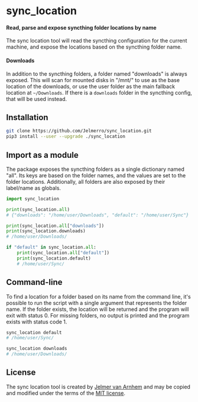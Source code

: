 sync\_location
==============

#### Read, parse and expose syncthing folder locations by name

The sync location tool will read the syncthing configuration for the current machine,
and expose the locations based on the syncthing folder name.

#### Downloads

In addition to the syncthing folders, a folder named "downloads" is always exposed.
This will scan for mounted disks in "/mnt/" to use as the base location of the downloads,
or use the user folder as the main fallback location at `~/Downloads`.
If there is a `downloads` folder in the syncthing config, that will be used instead.

## Installation

```bash
git clone https://github.com/Jelmerro/sync_location.git
pip3 install --user --upgrade ./sync_location
```

## Import as a module

The package exposes the syncthing folders as a single dictionary named "all".
Its keys are based on the folder names, and the values are set to the folder locations.
Additionally, all folders are also exposed by their label/name as globals.

```python
import sync_location

print(sync_location.all)
# {"downloads": "/home/user/Downloads", "default": "/home/user/Sync"}

print(sync_location.all["downloads"])
print(sync_location.downloads)
# /home/user/Downloads/

if "default" in sync_location.all:
    print(sync_location.all["default"])
    print(sync_location.default)
    # /home/user/Sync/
```

## Command-line

To find a location for a folder based on its name from the command line,
it's possible to run the script with a single argument that represents the folder name.
If the folder exists, the location will be returned and the program will exit with status 0.
For missing folders, no output is printed and the program exists with status code 1.

```bash
sync_location default
# /home/user/Sync/

sync_location downloads
# /home/user/Downloads/
```

## License

The sync location tool is created by [Jelmer van Arnhem](https://github.com/Jelmerro)
and may be copied and modified under the terms of the [MIT license](./LICENSE).
